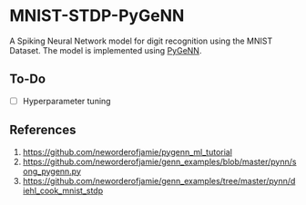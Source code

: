 # MNIST-STDP-PyGeNN

A Spiking Neural Network model for digit recognition using the MNIST Dataset. The model is implemented using [PyGeNN](https://github.com/genn-team/genn/tree/master/pygenn).

## To-Do
- [ ] Hyperparameter tuning

## References
1. https://github.com/neworderofjamie/pygenn_ml_tutorial
2. https://github.com/neworderofjamie/genn_examples/blob/master/pynn/song_pygenn.py
3. https://github.com/neworderofjamie/genn_examples/tree/master/pynn/diehl_cook_mnist_stdp
